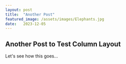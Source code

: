 ```yaml
---
layout: post
title:  "Another Post"
featured_image: /assets/images/Elephants.jpg
date:   2023-12-05
---
```


## Another Post to Test Column Layout

Let's see how this goes...